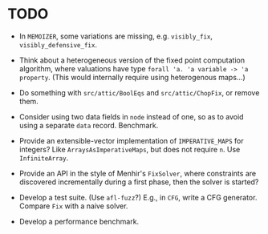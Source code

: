 # TODO

* In `MEMOIZER`, some variations are missing, e.g. `visibly_fix`,
  `visibly_defensive_fix`.

* Think about a heterogeneous version of the fixed point computation
  algorithm, where valuations have type `forall 'a. 'a variable -> 'a property`.
  (This would internally require using heterogenous maps...)

* Do something with `src/attic/BoolEqs` and `src/attic/ChopFix`,
  or remove them.

* Consider using two data fields in `node` instead of one,
  so as to avoid using a separate `data` record. Benchmark.

* Provide an extensible-vector implementation of `IMPERATIVE_MAPS` for
  integers? Like `ArraysAsImperativeMaps`, but does not require `n`.
      Use `InfiniteArray`.

* Provide an API in the style of Menhir's `FixSolver`, where constraints are
  discovered incrementally during a first phase, then the solver is started?

* Develop a test suite. (Use `afl-fuzz`?)
  E.g., in `CFG`, write a CFG generator.
  Compare `Fix` with a naive solver.

* Develop a performance benchmark.

